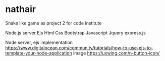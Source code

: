 # nathair
Snake like game as project 2 for code institute


Node.js server
Ejs
Html
Css
Bootstrap
Javascript
Jquery
express.js


Node server, ejs implementation https://www.digitalocean.com/community/tutorials/how-to-use-ejs-to-template-your-node-application
image https://uxwing.com/n-button-icon/
